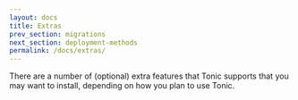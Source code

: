 ```yaml
---
layout: docs
title: Extras
prev_section: migrations
next_section: deployment-methods
permalink: /docs/extras/
---
```


There are a number of (optional) extra features that Tonic supports that you
may want to install, depending on how you plan to use Tonic.

